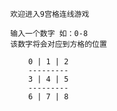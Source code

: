             欢迎进入9宫格连线游戏

            输入一个数字 如：0-8
            该数字将会对应到方格的位置

                0 | 1 | 2
                ---------
                3 | 4 | 5
                ---------
                6 | 7 | 8